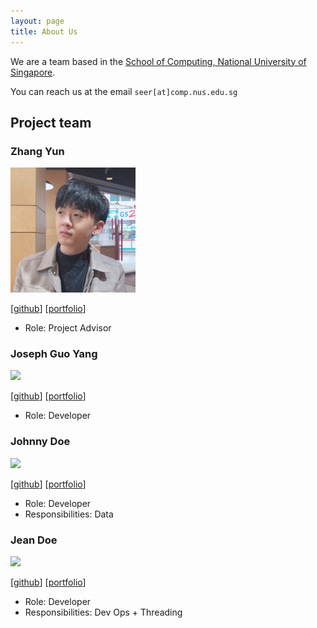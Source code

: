 ```yaml
---
layout: page
title: About Us
---
```


We are a team based in the [School of Computing, National University of Singapore](http://www.comp.nus.edu.sg).

You can reach us at the email `seer[at]comp.nus.edu.sg`

## Project team

### Zhang Yun

<img src="images/zhangyun.png" width="200px">

[[github](https://github.com/zyjarvis)]
[[portfolio](team/zhangyun.md)]

* Role: Project Advisor

### Joseph Guo Yang

<img src="images/Jospeh.png" width="200px">

[[github](http://github.com/badfr0g)]
[[portfolio](team/joseph.md)]

* Role: Developer

### Johnny Doe

<img src="images/johndoe.png" width="200px">

[[github](http://github.com/johndoe)] [[portfolio](team/johndoe.md)]

* Role: Developer
* Responsibilities: Data

### Jean Doe

<img src="images/johndoe.png" width="200px">

[[github](http://github.com/johndoe)]
[[portfolio](team/johndoe.md)]

* Role: Developer
* Responsibilities: Dev Ops + Threading
